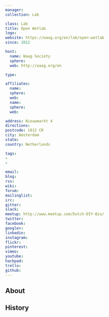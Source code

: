 ```yaml
---
manager:
collection: Lab

class: Lab
title: Open Wetlab
logo:
website: https://waag.org/en/lab/open-wetlab
since: 2012

host:
  name: Waag Society
  sphere:
  web: http://waag.org/en

type:

affiliates:
  name:
  sphere:
  web:
  name:
  sphere:
  web:

address: Nieuwmarkt 4
directions:
postcode: 1012 CR
city: Amsterdam
state:
country: Netherlands

tags:
-
-

email:
blog:
rss:
wiki:
forum:
mailinglist:
irc:
gitter:
slack:
meetup: http://www.meetup.com/Dutch-DIY-Bio/
twitter:
facebook:
google+:
linkedin:
instagram:
flickr:
pinterest:
vimeo:
youtube:
hackpad:
trello:
github:
---
```


## About

## History
